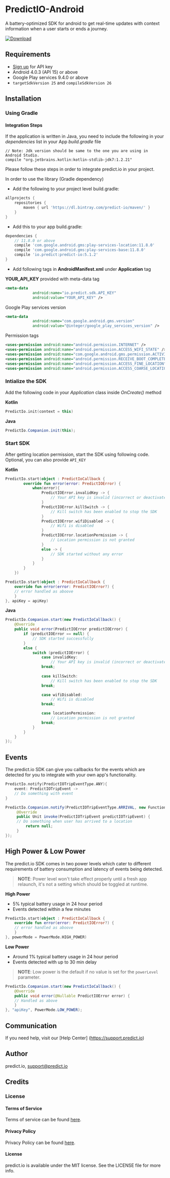# PredictIO-Android
A battery-optimized SDK for android to get real-time updates with context information when a user starts or ends a journey.

[![Download](https://api.bintray.com/packages/predict-io/maven/PredictIO/images/download.svg)](https://bintray.com/predict-io/maven/PredictIO/_latestVersion)

## Requirements
* [Sign up](http://www.predict.io/sign-up/) for API key
* Android 4.0.3 (API 15) or above
* Google Play services 9.4.0 or above
* `targetSdkVersion 25` and `compileSdkVersion 26`

## Installation
### Using Gradle 
#### Integration Steps
If the application is written in Java, you need to include the following in your *dependencies* list in your App *build.gradle* file
```
// Note: Jdk version should be same to the one you are using in Android Studio.
compile "org.jetbrains.kotlin:kotlin-stdlib-jdk7:1.2.21"
```

Please follow these steps in order to integrate predict.io in your project.

In order to use the library (Gradle dependency)
- Add the following to your project level build.gradle:
```gradle
allprojects {
    repositories {
        maven { url 'https://dl.bintray.com/predict-io/maven/' }
    }
}
```
- Add this to your app build.gradle:
```gradle
dependencies {
    // 11.8.0 or above
    compile 'com.google.android.gms:play-services-location:11.8.0'
    compile 'com.google.android.gms:play-services-base:11.8.0'
    compile 'io.predict:predict-io:5.1.2'
}
```

- Add following tags in **AndroidManifest.xml** under **Application** tag 

**YOUR_API_KEY** provided with meta-data tag  
```xml
<meta-data
            android:name="io.predict.sdk.API_KEY"
            android:value="YOUR_API_KEY" />
```
Google Play services version
```xml
<meta-data
            android:name="com.google.android.gms.version"
            android:value="@integer/google_play_services_version" />
```
Permission tags
```xml
<uses-permission android:name="android.permission.INTERNET" />
<uses-permission android:name="android.permission.ACCESS_WIFI_STATE" />
<uses-permission android:name="com.google.android.gms.permission.ACTIVITY_RECOGNITION" />
<uses-permission android:name="android.permission.RECEIVE_BOOT_COMPLETED" />
<uses-permission android:name="android.permission.ACCESS_FINE_LOCATION" />
<uses-permission android:name="android.permission.ACCESS_COARSE_LOCATION" />
```

### Intialize the SDK
Add the following code in your *Application* class inside *OnCreate()* method

**Kotlin**
```kotlin
PredictIo.init(context = this)
```

**Java**
```java
PredictIo.Companion.init(this);
```

### Start SDK 
After getting location permission, start the SDK using following code. Optional, you can also provide 
`API_KEY`

**Kotlin**
```kotlin
PredictIo.start(object : PredictIoCallback {
        override fun error(error: PredictIOError) {
            when(error){
                PredictIOError.invalidKey -> {
                    // Your API key is invalid (incorrect or deactivated)
                }
                PredictIOError.killSwitch -> {
                    // Kill switch has been enabled to stop the SDK
                }
                PredictIOError.wifiDisabled -> {
                    // Wifi is disabled
                }
                PredictIOError.locationPermission -> {
                    // Location permission is not granted
                }
                else -> {
                    // SDK started without any error
                }
            }
        }
    })
```

```kotlin
PredictIo.start(object : PredictIoCallback {
    override fun error(error: PredictIOError?) {
    // error handled as aboove
    }
}, apiKey = apiKey)
```

**Java**
```java
PredictIo.Companion.start(new PredictIoCallback() {
    @Override
    public void error(PredictIOError predictIOError) {
        if (predictIOError == null) {
            // SDK started successfully
        }
        else {
            switch (predictIOError) {
                case invalidKey:
                    // Your API key is invalid (incorrect or deactivated)
                break;
                
                case killSwitch:
                    // Kill switch has been enabled to stop the SDK
                break;

                case wifiDisabled:
                    // Wifi is disabled
                break;

                case locationPermission:
                    // Location permission is not granted
                break;
            }
        }
    }
});
```

## Events

The predict.io SDK can give you callbacks for the events which are detected for you to integrate with your own app's functionality.

```kotlin
PredictIo.notify(PredictIOTripEventType.ANY){
    event: PredictIOTripEvent ->
    // Do something with event 
}

```

```java
PredictIo.Companion.notify(PredictIOTripEventType.ARRIVAL, new Function1<PredictIOTripEvent, Unit>() {
     @Override
     public Unit invoke(PredictIOTripEvent predictIOTripEvent) {
     // Do something when user has arrived to a location
         return null;
     }
});
```
## High Power & Low Power

The predict.io SDK comes in two power levels which cater to different requirements of battery consumption and latency of events being detected.

> **NOTE**: Power level won't take effect properly until a fresh app relaunch, it's not a setting which should be toggled at runtime.

**High Power**

* 5% typical battery usage in 24 hour period
* Events detected within a few minutes

```Kotlin
PredictIo.start(object : PredictIoCallback {
    override fun error(error: PredictIOError?) {
    // error handled as aboove
    }
}, powerMode = PowerMode.HIGH_POWER)
```

**Low Power**

* Around 1% typical battery usage in 24 hour period
* Events detected with up to 30 min delay

> **NOTE**: Low power is the default if no value is set for the `powerLevel` parameter.

```java
PredictIo.Companion.start(new PredictIoCallback() {
    @Override
    public void error(@Nullable PredictIOError error) {
    // Handled as above
    }
}, "apiKey", PowerMode.LOW_POWER);
```

## Communication 
If you need help, visit our [Help Center] (https://support.predict.io)

## Author
predict.io, support@predict.io

## Credits
### License
#### Terms of Service 
Terms of service can be found [here](http://www.predict.io/terms-of-service/).
#### Privacy Policy 
Privacy Policy can be found [here](http://www.predict.io/privacy-policy/).
#### License
predict.io is available under the MIT license. See the LICENSE file for more info.
